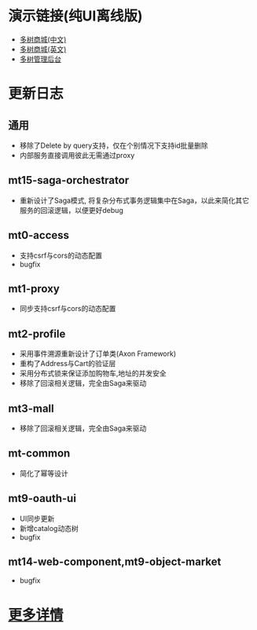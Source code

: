 # 演示链接(纯UI离线版)
- [多树商城(中文)](https://www.duoshu.org/mall/zh/index.html)
- [多树商城(英文)](https://www.duoshu.org/mall/en/index.html)
- [多树管理后台](https://www.duoshu.org/index.html)
# 更新日志
## 通用
- 移除了Delete by query支持，仅在个别情况下支持id批量删除
- 内部服务直接调用彼此无需通过proxy
## mt15-saga-orchestrator
- 重新设计了Saga模式, 将复杂分布式事务逻辑集中在Saga，以此来简化其它服务的回滚逻辑，以便更好debug
## mt0-access
- 支持csrf与cors的动态配置
- bugfix
## mt1-proxy
- 同步支持csrf与cors的动态配置
## mt2-profile
- 采用事件溯源重新设计了订单类(Axon Framework)
- 重构了Address与Cart的验证层
- 采用分布式锁来保证添加购物车,地址的并发安全
- 移除了回滚相关逻辑，完全由Saga来驱动
## mt3-mall
- 移除了回滚相关逻辑，完全由Saga来驱动
## mt-common
- 简化了幂等设计
## mt9-oauth-ui
- UI同步更新
- 新增catalog动态树
- bugfix
## mt14-web-component,mt9-object-market
- bugfix
# [更多详情](https://github.com/users/publicdevop2019/projects/25)